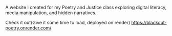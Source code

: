A website I created for my Poetry and Justice class exploring digital literacy, media manipulation, and hidden narratives.

Check it out(Give it some time to load, deployed on render)
https://blackout-poetry.onrender.com/
